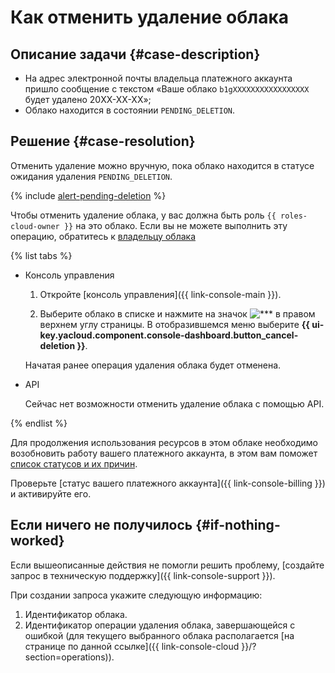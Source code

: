 # Как отменить удаление облака


## Описание задачи {#case-description}

* На адрес электронной почты владельца платежного аккаунта пришло сообщение с текстом «Ваше облако `b1gXXXXXXXXXXXXXXXXX` будет удалено 20XX-XX-XX»;
* Облако  находится в состоянии `PENDING_DELETION`.

## Решение {#case-resolution}

Отменить удаление можно вручную, пока облако находится в статусе ожидания удаления `PENDING_DELETION`.

{% include [alert-pending-deletion](../../../_includes/resource-manager/alert-pending-deletion.md) %}

Чтобы отменить удаление облака, у вас должна быть роль `{{ roles-cloud-owner }}` на это облако. Если вы не можете выполнить эту операцию, обратитесь к [владельцу облака](../../../resource-manager/concepts/resources-hierarchy.md#owner)

{% list tabs %}

- Консоль управления

  1. Откройте [консоль управления]({{ link-console-main }}).
  
  2. Выберите облако в списке и нажмите на значок ![***](../../../_assets/options.svg) в правом верхнем углу страницы. В отобразившемся меню выберите  **{{ ui-key.yacloud.component.console-dashboard.button_cancel-deletion }}**.

  Начатая ранее операция удаления облака будет отменена.

- API

  Сейчас нет возможности отменить удаление облака с помощью API.

{% endlist %}

Для продолжения использования ресурсов в этом облаке необходимо возобновить работу вашего платежного аккаунта, в этом вам поможет [список статусов и их причин](../../../billing/concepts/billing-account-statuses.md).

Проверьте [статус вашего платежного аккаунта]({{ link-console-billing }}) и активируйте его.

## Если ничего не получилось {#if-nothing-worked}

Если вышеописанные действия не помогли решить проблему, [создайте запрос в техническую поддержку]({{ link-console-support }}).

При создании запроса укажите следующую информацию:

1. Идентификатор облака.
2. Идентификатор операции удаления облака, завершающейся с ошибкой (для текущего выбранного облака располагается [на странице по данной ссылке]({{ link-console-cloud }}/?section=operations)).

